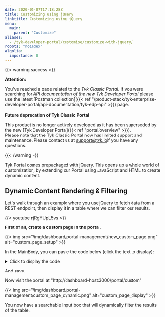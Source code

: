 ```yaml
---
date: 2020-05-07T17:18:28Z
title: Customizing using jQuery
linktitle: Customizing using jQuery
menu:
  main:
    parent: "Customize"
aliases:
  - /tyk-developer-portal/customise/customize-with-jquery/
robots: "noindex"
algolia:
  importance: 0
---
```


{{< warning success >}}

**Attention:**

You’ve reached a page related to the *Tyk Classic Portal*. If you were searching for *API documentation of the new Tyk
Developer Portal* please use the latest
[Postman collection]({{< ref "/product-stack/tyk-enterprise-developer-portal/api-documentation/tyk-edp-api" >}}) page.
</br>
</br>
**Future deprecation of Tyk Classic Portal**

This product is no longer actively developed as it
has been superseded by the new [Tyk Developer Portal]({{< ref "portal/overview" >}}).
</br>
Please note that the Tyk Classic Portal now has limited support and maintenance. Please contact us at
[support@tyk.io](<mailto:support@tyk.io?subject=Tyk classic developer portal>)if you have any questions.

{{< /warning >}}

Tyk Portal comes prepackaged with jQuery.  This opens up a whole world of customization, by extending our Portal using JavaScript and HTML to create dynamic content.


## Dynamic Content Rendering & Filtering

Let's walk through an example where you use jQuery to fetch data from a REST endpoint, then display it in a table where we can filter our results.

{{< youtube njRgYUpL5vs >}}


**First of all, create a custom page in the portal.**


{{< img src="/img/dashboard/portal-management/new_custom_page.png" alt="custom_page_setup" >}}

In the MainBody, you can paste the code below (click the text to display):

<details>
<summary>Click to display the code</summary>

```.html

<h2> Filterable Table </h2>

<script>
window.onload = function() {

    $.ajax({  
            type: "GET",
            url: "https://www.mocky.io/v2/5eb1a7c53200005c8f28f8b5",  
            beforeSend: function() 
            {
                $('html, body').animate({scrollTop: 0
                }, 'slow');
                $("#response").html('<img src="loading.gif" align="absmiddle" alt="Loading..."> Loading...<br clear="all" /><br clear="all" />');
            },  
            success: function(response)
            {
                var htmlResponse = '<table id=results>\
                <thead>\
                <tr>\
                  <th>Name</th>\
                  <th>Location</th>\
                  <th>Age</th>\
                </tr>\
                </thead>\
                <tbody id="myTable">'

                response.forEach( item => {
                    htmlResponse += '  <tr>\
                    <td>' + item.name + '</td>\
                    <td>' + item.location + '</td>\
                    <td>' + item.Age + '</td>\
                  </tr>'
                });
                htmlResponse += "</tbody></table>"

                $('#results')[0].innerHTML = htmlResponse;
            }
        });

    $("#myInput").on("keyup", function() {
        var value = $(this).val().toLowerCase();
        $("#myTable tr").filter(function() {
          $(this).toggle($(this).text().toLowerCase().indexOf(value) > -1)
        });
      });
    }
</script>


<style>
table {
  font-family: arial, sans-serif;
  border-collapse: collapse;
  width: 100%;
}

td, th {
  border: 1px solid #dddddd;
  text-align: left;
  padding: 8px;
}

tr:nth-child(even) {
  background-color: #dddddd;
}
</style>

<p>Type something in the input field to search the table for first names, last names or emails:</p>  
<input id="myInput" type="text" placeholder="Search..">
<br><br>

<div id=results>
</results>
```
</details>

And save.

Now visit the portal at "http://dashboard-host:3000/portal/custom"

{{< img src="/img/dashboard/portal-management/custom_page_dynamic.png" alt="custom_page_display" >}}

You now have a searchable Input box that will dynamically filter the results of the table.

